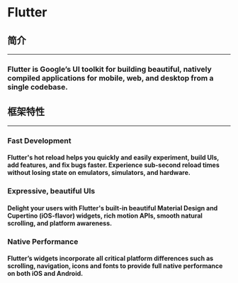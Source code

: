 # Flutter
## 简介
---
### Flutter is Google’s UI toolkit for building beautiful, natively compiled applications for **mobile**, **web**, and **desktop** from a single codebase.
## 框架特性
---
### **Fast Development**
#### Flutter's hot reload helps you quickly and easily experiment, build UIs, add features, and fix bugs faster. Experience sub-second reload times without losing state on emulators, simulators, and hardware.
### **Expressive, beautiful UIs**
#### Delight your users with Flutter's built-in beautiful Material Design and Cupertino (iOS-flavor) widgets, rich motion APIs, smooth natural scrolling, and platform awareness.
### **Native Performance**
#### Flutter’s widgets incorporate all critical platform differences such as scrolling, navigation, icons and fonts to provide full native performance on both iOS and Android.